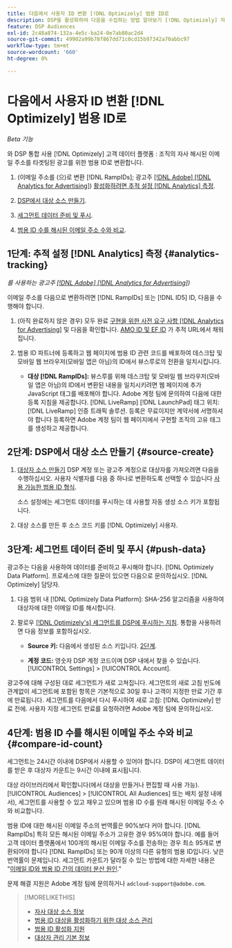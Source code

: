 ```yaml
---
title: 다음에서 사용자 ID 변환 [!DNL Optimizely] 범용 ID로
description: DSP을 활성화하여 다음을 수집하는 방법 알아보기 [!DNL Optimizely] 자사 세그먼트.
feature: DSP Audiences
exl-id: 2c48a874-132a-4e5c-ba24-0e7ab80ac2d4
source-git-commit: 49902a99b78f867dd71c0cd15b97342a70abbc97
workflow-type: tm+mt
source-wordcount: '660'
ht-degree: 0%

---
```


# 다음에서 사용자 ID 변환 [!DNL Optimizely] 범용 ID로

*Beta 기능*

와 DSP 통합 사용 [!DNL Optimizely] 고객 데이터 플랫폼 : 조직의 자사 해시된 이메일 주소를 타겟팅된 광고를 위한 범용 ID로 변환합니다.

1. (이메일 주소를 (으)로 변환 [!DNL RampIDs]<!-- or [!DNL ID5] IDs -->; 광고주 [[!DNL Adobe] [!DNL Analytics for Advertising]](/help/integrations/analytics/overview.md)) [활성화하려면 추적 설정 [!DNL Analytics] 측정](#analytics-tracking).

1. [DSP에서 대상 소스 만들기](#source-create).

1. [세그먼트 데이터 준비 및 푸시](#push-data).

1. [범용 ID 수를 해시된 이메일 주소 수와 비교](#compare-id-count).

## 1단계: 추적 설정 [!DNL Analytics] 측정 {#analytics-tracking}

*를 사용하는 광고주 [[!DNL Adobe] [!DNL Analytics for Advertising]](/help/integrations/analytics/overview.md))*

이메일 주소를 다음으로 변환하려면 [!DNL RampIDs] 또는 [!DNL ID5] ID, 다음을 수행해야 합니다.

1. (아직 완료하지 않은 경우) 모두 완료 [구현을 위한 사전 요구 사항 [!DNL Analytics for Advertising]](/help/integrations/analytics/prerequisites.md) 및 다음을 확인합니다. [AMO ID 및 EF ID](/help/integrations/analytics/ids.md) 가 추적 URL에서 채워집니다.

1. 범용 ID 파트너에 등록하고 웹 페이지에 범용 ID 관련 코드를 배포하여 데스크탑 및 모바일 웹 브라우저(모바일 앱은 아님)의 ID에서 뷰스루로의 전환을 일치시킵니다.

   * **대상 [!DNL RampIDs]:** 뷰스루를 위해 데스크탑 및 모바일 웹 브라우저(모바일 앱은 아님)의 ID에서 변환된 내용을 일치시키려면 웹 페이지에 추가 JavaScript 태그를 배포해야 합니다. Adobe 계정 팀에 문의하여 다음에 대한 등록 지침을 제공합니다. [!DNL LiveRamp] [!DNL LaunchPad] 태그 위치: [!DNL LiveRamp] 인증 트래픽 솔루션. 등록은 무료이지만 계약서에 서명하셔야 합니다 등록하면 Adobe 계정 팀이 웹 페이지에서 구현할 조직의 고유 태그를 생성하고 제공합니다.

## 2단계: DSP에서 대상 소스 만들기 {#source-create}

1. [대상자 소스 만들기](source-manage.md) DSP 계정 또는 광고주 계정으로 대상자를 가져오려면 다음을 수행하십시오. 사용자 식별자를 다음 중 하나로 변환하도록 선택할 수 있습니다 [사용 가능한 범용 ID 형식](source-about.md).

   소스 설정에는 세그먼트 데이터를 푸시하는 데 사용할 자동 생성 소스 키가 포함됩니다.

1. 대상 소스를 만든 후 소스 코드 키를 [!DNL Optimizely] 사용자.

## 3단계: 세그먼트 데이터 준비 및 푸시 {#push-data}

광고주는 다음을 사용하여 데이터를 준비하고 푸시해야 합니다. [!DNL Optimizely Data Platform]. 프로세스에 대한 질문이 있으면 다음으로 문의하십시오. [!DNL Optimizely] 담당자.

1. 다음 범위 내 [!DNL Optimizely Data Platform]: SHA-256 알고리즘을 사용하여 대상자에 대한 이메일 ID를 해시합니다.

1. 팔로우 [[!DNL Optimizely's] 세그먼트를 DSP에 푸시하는 지침](https://support.optimizely.com/hc/en-us/articles/27974930963981-Integrate-Adobe-Ads). 통합을 사용하려면 다음 정보를 포함하십시오.

   * **Source 키:** 다음에서 생성된 소스 키입니다. [2단계](#source-create).

   * **계정 코드:** 영숫자 DSP 계정 코드이며 DSP 내에서 찾을 수 있습니다. [!UICONTROL Settings] > [!UICONTROL Account].

광고주에 대해 구성된 대로 세그먼트가 새로 고쳐집니다. 세그먼트의 새로 고침 빈도에 관계없이 세그먼트에 포함된 항목은 기본적으로 30일 후나 고객이 지정한 만료 기간 후에 만료됩니다. 세그먼트를 다음에서 다시 푸시하여 새로 고침: [!DNL Optimizely] 만료 전에. 사용자 지정 세그먼트 만료를 요청하려면 Adobe 계정 팀에 문의하십시오.

## 4단계: 범용 ID 수를 해시된 이메일 주소 수와 비교 {#compare-id-count}

세그먼트는 24시간 이내에 DSP에서 사용할 수 있어야 합니다. DSP이 세그먼트 데이터를 받은 후 대상자 카운트는 9시간 이내에 표시됩니다.

대상 라이브러리에서 확인합니다(에서 대상을 만들거나 편집할 때 사용 가능). [!UICONTROL Audiences] > [!UICONTROL All Audiences] 또는 배치 설정 내에서), 세그먼트를 사용할 수 있고 채우고 있으며 범용 ID 수를 원래 해시된 이메일 주소 수와 비교합니다.

범용 ID에 대한 해시된 이메일 주소의 번역률은 90%보다 커야 합니다. [!DNL RampIDs] 특히 모든 해시된 이메일 주소가 고유한 경우 95%여야 합니다. 예를 들어 고객 데이터 플랫폼에서 100개의 해시된 이메일 주소를 전송하는 경우 최소 95개로 변환되어야 합니다 [!DNL RampIDs] 또는 90개 이상의 다른 유형의 범용 ID입니다. 낮은 번역률이 문제입니다. 세그먼트 카운트가 달라질 수 있는 방법에 대한 자세한 내용은 &quot;[이메일 ID와 범용 ID 간의 데이터 분산 원인](#universal-ids-data-variances).&quot;

문제 해결 지원은 Adobe 계정 팀에 문의하거나 `adcloud-support@adobe.com`.

>[!MORELIKETHIS]
>
>* [자사 대상 소스 정보](/help/dsp/audiences/sources/source-about.md)
>* [범용 ID 대상을 활성화하기 위한 대상 소스 관리](source-manage.md)
>* [범용 ID 활성화 지원](/help/dsp/audiences/universal-ids.md)
>* [대상자 관리 기본 정보](/help/dsp/audiences/audience-about.md)
